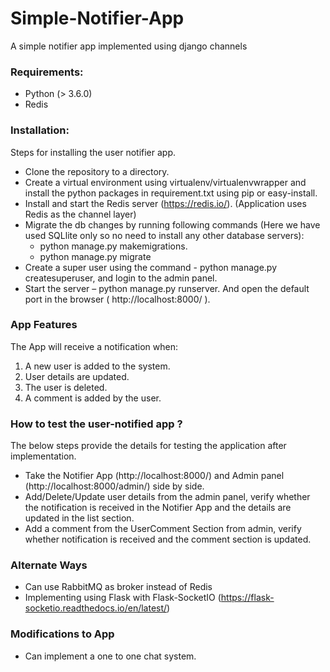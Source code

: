 # Simple-Notifier-App
A simple notifier app implemented using django channels

### Requirements:

* Python (> 3.6.0)
* Redis

### Installation:

Steps for installing the user notifier app. 

* Clone the repository to a directory.
* Create a virtual environment using virtualenv/virtualenvwrapper and install the python packages in requirement.txt using pip or easy-install.
* Install and start the Redis server (https://redis.io/). (Application uses Redis as the channel layer)
* Migrate the db changes by running following commands (Here we have used SQLlite only so no need to install any other database servers):
    * python manage.py makemigrations.
    * python manage.py migrate
* Create a super user using the command - python manage.py createsuperuser, and login to the admin panel.
* Start the server – python manage.py runserver. And open the default port in the browser ( http://localhost:8000/  ).

### App Features

The App will receive a notification when:
1.	A new user is added to the system.
2.	User details are updated.
3.	The user is deleted.
4.	A comment is added by the user.

### How to test the user-notified app ?

The below steps provide the details for testing the application after implementation.
* Take the Notifier App (http://localhost:8000/)  and  Admin panel (http://localhost:8000/admin/) side by side.
* Add/Delete/Update user details from the admin panel, verify whether the notification is received in the Notifier App and the details are updated in the list section.
* Add a comment from the UserComment Section from admin, verify whether notification is received and the comment section is updated.

### Alternate Ways   
* Can use RabbitMQ as broker instead of Redis
* Implementing using Flask with Flask-SocketIO (https://flask-socketio.readthedocs.io/en/latest/)

### Modifications to App
* Can implement a one to one chat system.


